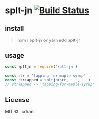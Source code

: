 # splt-jn [![Build Status](https://travis-ci.org/cdrani/splt-jn.svg?branch=master)](https://travis-ci.org/cdrani/splt-jn)

## install

> npm i splt-jn
or
> yarn add splt-jn

## usage

```js
const spltjn = require('splt-jn')

const str = 'tapping for maple syrup'
const strTapped = spltjn(str, ' ', '-')
// strTapped -> 'tapping-for-maple-syrup'
```

## License
MIT &copy; | cdrani
